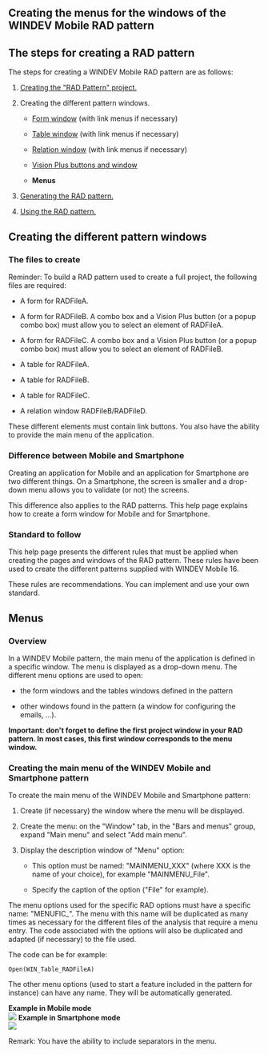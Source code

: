 


## Creating the menus for the windows of the WINDEV Mobile RAD pattern
			



<a name="NOTE1"></a>
<a name="NOTE1_1"></a>


## The steps for creating a RAD pattern
<a name="the_steps_for_creating_rad_pattern_ELTTEXTE000171"></a>
The steps for creating a WINDEV Mobile RAD pattern are as follows:

1. [Creating the "RAD Pattern" project.](../Editeurs/2031021.md)

2. Creating the different pattern windows.

	- [Form window](../Editeurs/2031036.md) (with link menus if necessary)

	- [Table window](../Editeurs/2031037.md) (with link menus if necessary)

	- [Relation window](../Editeurs/2031038.md) (with link menus if necessary)

	- [Vision Plus buttons and window](../Editeurs/2031040.md)

	- **Menus**




3. [Generating the RAD pattern.](../Editeurs/2031023.md)

4. [Using the RAD pattern.](../Editeurs/2031024.md)




<a name="NOTE2"></a>
<a name="NOTE2_1"></a>


## Creating the different pattern windows
<a name="creating_the_different_pattern_windows_ELTTEXTE000195"></a>


### The files to create
<a name="the_files_create_ELTPARAGRAPHE000039"></a>

Reminder: To build a RAD pattern used to create a full project, the following files are required:

- A form for RADFileA.

- A form for RADFileB. A combo box and a Vision Plus button (or a popup combo box) must allow you to select an element of RADFileA.

- A form for RADFileC. A combo box and a Vision Plus button (or a popup combo box) must allow you to select an element of RADFileB.

- A table for RADFileA.

- A table for RADFileB.

- A table for RADFileC.

- A relation window RADFileB/RADFileD.




These different elements must contain link buttons. You also have the ability to provide the main menu of the application.
<a name="NOTE2_2"></a>


### Difference between Mobile and Smartphone
<a name="difference_between_mobile_and_smartphone_ELTPARAGRAPHE000056"></a>

Creating an application for Mobile and an application for Smartphone are two different things. On a Smartphone, the screen is smaller and a drop-down menu allows you to validate (or not) the screens.

This difference also applies to the RAD patterns. This help page explains how to create a form window for Mobile and for Smartphone.
<a name="NOTE2_3"></a>


### Standard to follow
<a name="standard_follow_ELTPARAGRAPHE000065"></a>

This help page presents the different rules that must be applied when creating the pages and windows of the RAD pattern. These rules have been used to create the different patterns supplied with WINDEV Mobile 16.

These rules are recommendations. You can implement and use your own standard.

<a name="NOTE3"></a>
<a name="NOTE3_1"></a>


## Menus
<a name="menus_ELTTEXTE000231"></a>


### Overview
<a name="overview_ELTPARAGRAPHE000076"></a>

In a WINDEV Mobile pattern, the main menu of the application is defined in a specific window. The menu is displayed as a drop-down menu. The different menu options are used to open:

- the form windows and the tables windows defined in the pattern

- other windows found in the pattern (a window for configuring the emails, ...).




**Important: don't forget to define the first project window in your RAD pattern. In most cases, this first window corresponds to the menu window.**
<a name="NOTE3_2"></a>


### Creating the main menu of the WINDEV Mobile and Smartphone pattern
<a name="creating_the_main_menu_the_windev_mobile_and_smartphone_pattern_ELTPARAGRAPHE000088"></a>

To create the main menu of the WINDEV Mobile and Smartphone pattern: 

1. Create (if necessary) the window where the menu will be displayed.

2. Create the menu: on the "Window" tab, in the "Bars and menus" group, expand "Main menu" and select "Add main menu".

3. Display the description window of "Menu" option:

	- This option must be named: "MAINMENU_XXX" (where XXX is the name of your choice), for example "MAINMENU_File".

	- Specify the caption of the option ("File" for example).







The menu options used for the specific RAD options must have a specific name: "MENUFIC_". The menu with this name will be duplicated as many times as necessary for the different files of the analysis that require a menu entry. The code associated with the options will also be duplicated and adapted (if necessary) to the file used.

The code can be for example:


```wl
Open(WIN_Table_RADFileA)
```


The other menu options (used to start a feature included in the pattern for instance) can have any name. They will be automatically generated.

**Example in Mobile mode** <br>![](https://doc.pcsoft.fr/en-US/images/image.awp?langid=3&name=Pattern_Menu_WM.gif)
 **Example in Smartphone mode** <br>![](https://doc.pcsoft.fr/en-US/images/image.awp?langid=3&name=pattern_Menu_WM_Smart.gif)


Remark: You have the ability to include separators in the menu.


